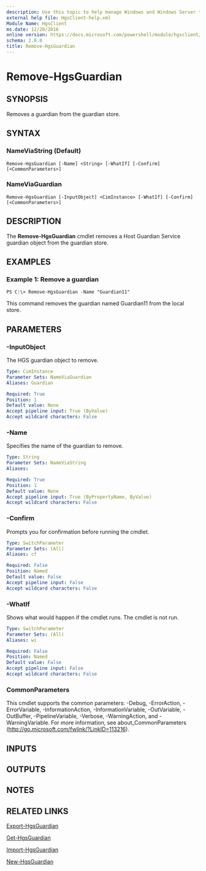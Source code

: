 ```yaml
---
description: Use this topic to help manage Windows and Windows Server technologies with Windows PowerShell.
external help file: HgsClient-help.xml
Module Name: HgsClient
ms.date: 12/20/2016
online version: https://docs.microsoft.com/powershell/module/hgsclient/remove-hgsguardian?view=windowsserver2022-ps&wt.mc_id=ps-gethelp
schema: 2.0.0
title: Remove-HgsGuardian
---
```


# Remove-HgsGuardian

## SYNOPSIS
Removes a guardian from the guardian store.

## SYNTAX

### NameViaString (Default)
```
Remove-HgsGuardian [-Name] <String> [-WhatIf] [-Confirm] [<CommonParameters>]
```

### NameViaGuardian
```
Remove-HgsGuardian [-InputObject] <CimInstance> [-WhatIf] [-Confirm] [<CommonParameters>]
```

## DESCRIPTION
The **Remove-HgsGuardian** cmdlet removes a Host Guardian Service guardian object from the guardian store.

## EXAMPLES

### Example 1: Remove a guardian
```
PS C:\> Remove-HgsGuardian -Name "Guardian11"
```

This command removes the guardian named Guardian11 from the local store.

## PARAMETERS

### -InputObject
The HGS guardian object to remove.

```yaml
Type: CimInstance
Parameter Sets: NameViaGuardian
Aliases: Guardian

Required: True
Position: 1
Default value: None
Accept pipeline input: True (ByValue)
Accept wildcard characters: False
```

### -Name
Specifies the name of the guardian to remove.

```yaml
Type: String
Parameter Sets: NameViaString
Aliases: 

Required: True
Position: 1
Default value: None
Accept pipeline input: True (ByPropertyName, ByValue)
Accept wildcard characters: False
```

### -Confirm
Prompts you for confirmation before running the cmdlet.

```yaml
Type: SwitchParameter
Parameter Sets: (All)
Aliases: cf

Required: False
Position: Named
Default value: False
Accept pipeline input: False
Accept wildcard characters: False
```

### -WhatIf
Shows what would happen if the cmdlet runs.
The cmdlet is not run.

```yaml
Type: SwitchParameter
Parameter Sets: (All)
Aliases: wi

Required: False
Position: Named
Default value: False
Accept pipeline input: False
Accept wildcard characters: False
```

### CommonParameters
This cmdlet supports the common parameters: -Debug, -ErrorAction, -ErrorVariable, -InformationAction, -InformationVariable, -OutVariable, -OutBuffer, -PipelineVariable, -Verbose, -WarningAction, and -WarningVariable. For more information, see about_CommonParameters (http://go.microsoft.com/fwlink/?LinkID=113216).

## INPUTS

## OUTPUTS

## NOTES

## RELATED LINKS

[Export-HgsGuardian](./Export-HgsGuardian.md)

[Get-HgsGuardian](./Get-HgsGuardian.md)

[Import-HgsGuardian](./Import-HgsGuardian.md)

[New-HgsGuardian](./New-HgsGuardian.md)

